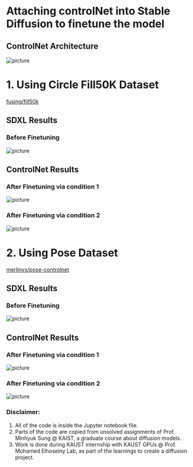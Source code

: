 # Attaching controlNet into Stable Diffusion to finetune the model

## ControlNet Architecture
![picture](controlNetData/assets/controlnet-operation-principle.jpg)

# 1. Using Circle Fill50K Dataset
[fusing/fill50k](https://huggingface.co/datasets/fusing/fill50k)
## SDXL Results
### Before Finetuning
![picture](controlNetData/Circle-SDXL-Before-Training.png)

## ControlNet Results
### After Finetuning via condition 1
![picture](controlNetData/controlNet-Circle-Output/After-fill50k-ControlNet-condition1.png)
### After Finetuning via condition 2
![picture](controlNetData/controlNet-Circle-Output/After-fill50k-ControlNet-condition2.png)

# 2. Using Pose Dataset
[merlinyx/pose-controlnet](https://huggingface.co/datasets/merlinyx/pose-controlnet)
## SDXL Results
### Before Finetuning
![picture](controlNetData/Pose-SDXL-Before-Training.png)

## ControlNet Results
### After Finetuning via condition 1
![picture](controlNetData/controlNet-Pose2-Output/After-pose_merlinyx-ControlNet-condition1.png)
### After Finetuning via condition 2
![picture](controlNetData/controlNet-Pose2-Output/After-pose_merlinyx-ControlNet-condition2.png)

### Disclaimer:
1. All of the code is inside the Jupyter notebook file.
2. Parts of the code are copied from unsolved assignments of Prof. Minhyuk Sung @ KAIST, a graduate course about diffusion models.
3. Work is done during KAUST internship with KAUST GPUs @ Prof. Mohamed Elhoseiny Lab, as part of the learnings to create a diffusion project.

